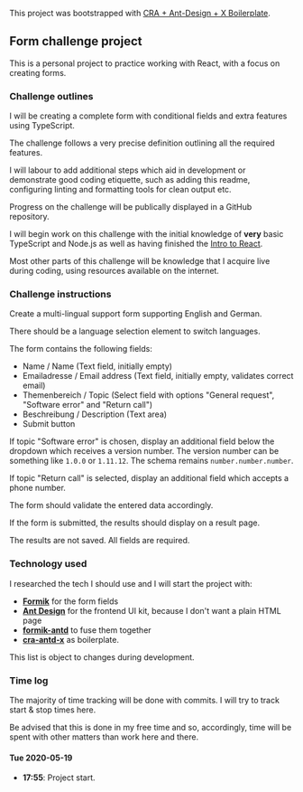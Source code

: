 This project was bootstrapped with [CRA + Ant-Design + X Boilerplate](https://github.com/jannikbuschke/cra-antd-x).

## Form challenge project

This is a personal project to practice working with React, with a focus on creating forms.

### Challenge outlines

I will be creating a complete form with conditional fields and extra features using TypeScript.

The challenge follows a very precise definition outlining all the required features.

I will labour to add additional steps which aid in development or demonstrate good coding etiquette, such
as adding this readme, configuring linting and formatting tools for clean output etc.

Progress on the challenge will be publically displayed in a GitHub repository.

I will begin work on this challenge with the initial knowledge of **very** basic TypeScript and Node.js
as well as having finished the [Intro to React](https://reactjs.org/tutorial/tutorial.html).

Most other parts of this challenge will be knowledge that I acquire live during coding, using resources
available on the internet.

### Challenge instructions

Create a multi-lingual support form supporting English and German.

There should be a language selection element to switch languages.

The form contains the following fields:

* Name / Name (Text field, initially empty)
* Emailadresse / Email address (Text field, initially empty, validates correct email)
* Themenbereich / Topic (Select field with options "General request", "Software error" and "Return call") 
* Beschreibung / Description (Text area)
* Submit button

If topic "Software error" is chosen, display an additional field below the dropdown which receives a version number.
The version number can be something like `1.0.0` or `1.11.12`. The schema remains `number.number.number`. 

If topic "Return call" is selected, display an additional field which accepts a phone number.

The form should validate the entered data accordingly.

If the form is submitted, the results should display on a result page.

The results are not saved. All fields are required.

### Technology used

I researched the tech I should use and I will start the project with:

* [**Formik**](https://jaredpalmer.com/formik) for the form fields
* [**Ant Design**](https://ant.design/) for the frontend UI kit, because I don't want a plain HTML page
* [**formik-antd**](https://github.com/jannikbuschke/formik-antd) to fuse them together
* [**cra-antd-x**](https://github.com/jannikbuschke/cra-antd-x) as boilerplate.

This list is object to changes during development.

### Time log

The majority of time tracking will be done with commits. I will try to track start & stop times here.

Be advised that this is done in my free time and so, accordingly, time will be spent with other matters than work here and there.

#### Tue 2020-05-19

* **17:55**: Project start.